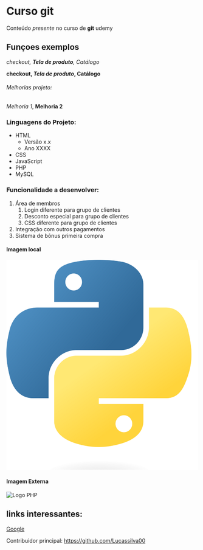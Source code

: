 # Curso git

Conteúdo *presente* no curso de **git** udemy

## Funçoes exemplos

_checkout, **Tela de produto**, Catálogo_

**checkout, _Tela de produto_, Catálogo**

###### Melhorias projeto:

_Melhoria 1_, **Melhoria 2**


### Linguagens do Projeto:

* HTML
    * Versão x.x
    * Ano XXXX
* CSS
* JavaScript
* PHP
* MySQL


### Funcionalidade a desenvolver:

1. Área de membros
    1. Login diferente para grupo de clientes
    2. Desconto especial para grupo de clientes
    3. CSS diferente para grupo de clientes
2. Integração com outros pagamentos
3. Sistema de bônus primeira compra

#### Imagem local

![Logo Python](img/Python-logo.png)

#### Imagem Externa

![Logo PHP](https://upload.wikimedia.org/wikipedia/commons/2/27/PHP-logo.svg)


## links interessantes:

[Google](https://www.google.com/?hl=pt-BR)

Contribuidor principal: https://github.com/Lucassilva00